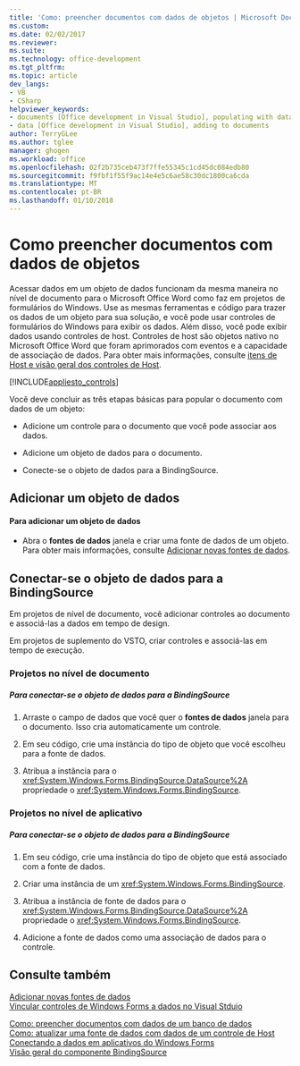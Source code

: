 ```yaml
---
title: 'Como: preencher documentos com dados de objetos | Microsoft Docs'
ms.custom: 
ms.date: 02/02/2017
ms.reviewer: 
ms.suite: 
ms.technology: office-development
ms.tgt_pltfrm: 
ms.topic: article
dev_langs:
- VB
- CSharp
helpviewer_keywords:
- documents [Office development in Visual Studio], populating with data
- data [Office development in Visual Studio], adding to documents
author: TerryGLee
ms.author: tglee
manager: ghogen
ms.workload: office
ms.openlocfilehash: 02f2b735ceb473f7ffe55345c1cd45dc084edb80
ms.sourcegitcommit: f9fbf1f55f9ac14e4e5c6ae58c30dc1800ca6cda
ms.translationtype: MT
ms.contentlocale: pt-BR
ms.lasthandoff: 01/10/2018
---
```

# <a name="how-to-populate-documents-with-data-from-objects"></a>Como preencher documentos com dados de objetos
  Acessar dados em um objeto de dados funcionam da mesma maneira no nível de documento para o Microsoft Office Word como faz em projetos de formulários do Windows. Use as mesmas ferramentas e código para trazer os dados de um objeto para sua solução, e você pode usar controles de formulários do Windows para exibir os dados. Além disso, você pode exibir dados usando controles de host. Controles de host são objetos nativo no Microsoft Office Word que foram aprimorados com eventos e a capacidade de associação de dados. Para obter mais informações, consulte [itens de Host e visão geral dos controles de Host](../vsto/host-items-and-host-controls-overview.md).  
  
 [!INCLUDE[appliesto_controls](../vsto/includes/appliesto-controls-md.md)]  
  
 Você deve concluir as três etapas básicas para popular o documento com dados de um objeto:  
  
-   Adicione um controle para o documento que você pode associar aos dados.  
  
-   Adicione um objeto de dados para o documento.  
  
-   Conecte-se o objeto de dados para a BindingSource.   
  
## <a name="adding-a-data-object"></a>Adicionar um objeto de dados  
  
#### <a name="to-add-a-data-object"></a>Para adicionar um objeto de dados  
  
-   Abra o **fontes de dados** janela e criar uma fonte de dados de um objeto. Para obter mais informações, consulte [Adicionar novas fontes de dados](/visualstudio/data-tools/add-new-data-sources).  
  
## <a name="connecting-the-data-object-to-the-bindingsource"></a>Conectar-se o objeto de dados para a BindingSource  
 Em projetos de nível de documento, você adicionar controles ao documento e associá-las a dados em tempo de design.  
  
 Em projetos de suplemento do VSTO, criar controles e associá-las em tempo de execução.  
  
### <a name="document-level-projects"></a>Projetos no nível de documento  
  
##### <a name="to-connect-the-data-object-to-the-bindingsource"></a>Para conectar-se o objeto de dados para a BindingSource  
  
1.  Arraste o campo de dados que você quer o **fontes de dados** janela para o documento. Isso cria automaticamente um controle.  
  
2.  Em seu código, crie uma instância do tipo de objeto que você escolheu para a fonte de dados.  
  
3.  Atribua a instância para o <xref:System.Windows.Forms.BindingSource.DataSource%2A> propriedade o <xref:System.Windows.Forms.BindingSource>.  
  
### <a name="application-level-projects"></a>Projetos no nível de aplicativo  
  
##### <a name="to-connect-the-data-object-to-the-bindingsource"></a>Para conectar-se o objeto de dados para a BindingSource  
  
1.  Em seu código, crie uma instância do tipo de objeto que está associado com a fonte de dados.  
  
2.  Criar uma instância de um <xref:System.Windows.Forms.BindingSource>.  
  
3.  Atribua a instância de fonte de dados para o <xref:System.Windows.Forms.BindingSource.DataSource%2A> propriedade o <xref:System.Windows.Forms.BindingSource>.  
  
4.  Adicione a fonte de dados como uma associação de dados para o controle.  
  
## <a name="see-also"></a>Consulte também  
 
 [Adicionar novas fontes de dados](/visualstudio/data-tools/add-new-data-sources)   
 [Vincular controles de Windows Forms a dados no Visual Stduio](/visualstudio/data-tools/bind-windows-forms-controls-to-data-in-visual-studio)
 
 [Como: preencher documentos com dados de um banco de dados](../vsto/how-to-populate-documents-with-data-from-a-database.md)   
 [Como: atualizar uma fonte de dados com dados de um controle de Host](../vsto/how-to-update-a-data-source-with-data-from-a-host-control.md)   
 [Conectando a dados em aplicativos do Windows Forms](/visualstudio/data-tools/connecting-to-data-in-windows-forms-applications)   
 [Visão geral do componente BindingSource](/dotnet/framework/winforms/controls/bindingsource-component-overview)  
  
  